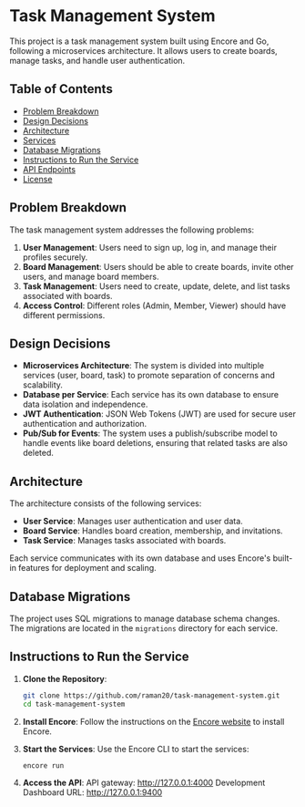 # Task Management System

This project is a task management system built using Encore and Go, following a microservices architecture. It allows users to create boards, manage tasks, and handle user authentication.

## Table of Contents
- [Problem Breakdown](#problem-breakdown)
- [Design Decisions](#design-decisions)
- [Architecture](#architecture)
- [Services](#services)
- [Database Migrations](#database-migrations)
- [Instructions to Run the Service](#instructions-to-run-the-service)
- [API Endpoints](#api-endpoints)
- [License](#license)

## Problem Breakdown

The task management system addresses the following problems:
1. **User Management**: Users need to sign up, log in, and manage their profiles securely.
2. **Board Management**: Users should be able to create boards, invite other users, and manage board members.
3. **Task Management**: Users need to create, update, delete, and list tasks associated with boards.
4. **Access Control**: Different roles (Admin, Member, Viewer) should have different permissions.

## Design Decisions

- **Microservices Architecture**: The system is divided into multiple services (user, board, task) to promote separation of concerns and scalability.
- **Database per Service**: Each service has its own database to ensure data isolation and independence.
- **JWT Authentication**: JSON Web Tokens (JWT) are used for secure user authentication and authorization.
- **Pub/Sub for Events**: The system uses a publish/subscribe model to handle events like board deletions, ensuring that related tasks are also deleted.

## Architecture

The architecture consists of the following services:
- **User Service**: Manages user authentication and user data.
- **Board Service**: Handles board creation, membership, and invitations.
- **Task Service**: Manages tasks associated with boards.

Each service communicates with its own database and uses Encore's built-in features for deployment and scaling.

## Database Migrations

The project uses SQL migrations to manage database schema changes. The migrations are located in the `migrations` directory for each service.


## Instructions to Run the Service

1. **Clone the Repository**:
   ```bash
   git clone https://github.com/raman20/task-management-system.git
   cd task-management-system
   ```

2. **Install Encore**:
   Follow the instructions on the [Encore website](https://encore.dev/docs/getting-started) to install Encore.


3. **Start the Services**:
   Use the Encore CLI to start the services:
   ```bash
   encore run
   ```

4. **Access the API**:
   API gateway:     http://127.0.0.1:4000
   Development Dashboard URL:  http://127.0.0.1:9400

